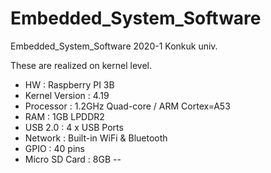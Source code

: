 # Embedded_System_Software
Embedded_System_Software 2020-1 Konkuk univ.

These are realized on kernel level.

- HW : Raspberry PI 3B 
- Kernel Version : 4.19 
- Processor : 1.2GHz Quad-core / ARM Cortex=A53 
- RAM : 1GB LPDDR2
- USB 2.0 : 4 x USB Ports
- Network : Built-in WiFi & Bluetooth
- GPIO : 40 pins
- Micro SD Card : 8GB
--
